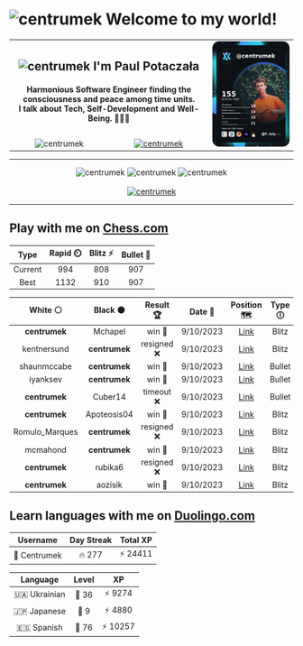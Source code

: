 <h1>
  <img
    src="https://emojis.slackmojis.com/emojis/images/1531849430/4246/blob-sunglasses.gif"
    width="30"
    alt="centrumek"
  />
  Welcome to my world!
</h1>

<table>
  <tbody>
    <tr>
      <td align="center" width="70%" colspan="2">
        <h2>
          <img
            src="https://raw.githubusercontent.com/MartinHeinz/MartinHeinz/master/wave.gif"
            width="30px"
            alt="centrumek"
          />
          I'm Paul Potaczała
        </h2>
        <h4>
          Harmonious Software Engineer finding the consciousness and peace among time units.
          <br/>
          I talk about Tech, Self-Development and Well-Being. 🌿🧘🚀
        </h4>
      </td>
      <td width="30%" rowspan="2">
        <a href="https://app.daily.dev/centrumek">
          <img
            src="./devcard.png"
            alt="centrumek"
          />
        </a>
      </td>
    </tr>
    <tr align="center">
      <td>
        <img
          src="https://komarev.com/ghpvc/?username=centrumek&label=visitors&color=0e75b6&style=flat"
          alt="centrumek"
        >
      </td>
      <td>
        <a href="https://stackoverflow.com/users/14496012/centrumek">
          <img
            src="https://stackoverflow.com/users/flair/14496012.png?theme=dark"
            alt="centrumek"
          >
        </a>
      </td>
    </tr>
  </tbody>
</table>

---
<div align="center">
  <img 
    src="https://github-readme-stats.vercel.app/api?username=centrumek&show_icons=true&count_private=true&theme=dark&hide_border=true&hide=issues,contribs&bg_color=00000000"
    alt="centrumek"
  />
  <img
    src="https://github-readme-stats.vercel.app/api/top-langs/?username=centrumek&layout=compact&hide_border=true&theme=dark&bg_color=00000000&langs_count=6&exclude_repo=air-statistic-app"
    alt="centrumek"
  />
  <img 
    src="https://github-readme-streak-stats.herokuapp.com?user=centrumek&theme=dark&hide_border=true&background=FFFFFF00"
    alt="centrumek"
  />
  <br/>
  <br/>
  <a href="https://www.buymeacoffee.com/centrumek">
    <img
      src="https://cdn.buymeacoffee.com/buttons/v2/default-orange.png"
      height="50"
      width="210"
      alt="centrumek"
    />
  </a>
</div>

---

## Play with me on [Chess.com](https://www.chess.com/member/centrumek)

<div align="center">
<!--START_SECTION:chessStats-->
<!-- Automatically generated with https://github.com/Balastrong/chess-stats-action -->

| Type | Rapid ⏲️ | Blitz ⚡ | Bullet 🔫 |
|:---:|:---:|:---:|:---:|
| Current | 994 | 808 | 907 |
| Best | 1132 | 910 | 907 |

| White ⚪ | Black ⚫ | Result 🏆 | Date 📅 | Position 🗺️ | Type 🕕 |
|:---:|:---:|:---:|:---:|:---:|:---:|
| **centrumek** | Mchapel | win 🥇 | 9/10/2023 | <a href="http://www.ee.unb.ca/cgi-bin/tervo/fen.pl?select=1R6/7k/6p1/2BpP1P1/p1pPR3/P6p/4K3/8 b - -">Link</a> | Blitz |
| kentnersund | **centrumek** | resigned ❌ | 9/10/2023 | <a href="http://www.ee.unb.ca/cgi-bin/tervo/fen.pl?select=8/p7/8/2kP4/2P5/1P2Q3/PKP1p3/8 b - -">Link</a> | Blitz |
| shaunmccabe | **centrumek** | win 🥇 | 9/10/2023 | <a href="http://www.ee.unb.ca/cgi-bin/tervo/fen.pl?select=8/pK6/1p6/8/PPk5/8/8/8 w - -">Link</a> | Bullet |
| iyanksev | **centrumek** | win 🥇 | 9/10/2023 | <a href="http://www.ee.unb.ca/cgi-bin/tervo/fen.pl?select=1n3n2/6k1/r1p2b2/1p1pp3/pP2P3/P1PP3p/2R1Q3/1NB1KB1q w - -">Link</a> | Bullet |
| **centrumek** | Cuber14 | timeout ❌ | 9/10/2023 | <a href="http://www.ee.unb.ca/cgi-bin/tervo/fen.pl?select=8/8/8/p6p/P1P5/8/5K1k/6q1 w - -">Link</a> | Bullet |
| **centrumek** | Apoteosis04 | win 🥇 | 9/10/2023 | <a href="http://www.ee.unb.ca/cgi-bin/tervo/fen.pl?select=2R5/k1Q4p/ppp2p2/8/6B1/P5P1/1PP2P1P/6K1 b - -">Link</a> | Blitz |
| Romulo_Marques | **centrumek** | resigned ❌ | 9/10/2023 | <a href="http://www.ee.unb.ca/cgi-bin/tervo/fen.pl?select=4Q3/3k1Q2/8/p2p2p1/7p/2P4P/6P1/6K1 b - -">Link</a> | Blitz |
| mcmahond | **centrumek** | win 🥇 | 9/10/2023 | <a href="http://www.ee.unb.ca/cgi-bin/tervo/fen.pl?select=3rk3/p1p4r/1p2p1p1/1P4Pp/P1P4P/Nn1Pn3/3Q4/qK4R1 w - -">Link</a> | Blitz |
| **centrumek** | rubika6 | resigned ❌ | 9/10/2023 | <a href="http://www.ee.unb.ca/cgi-bin/tervo/fen.pl?select=3r4/3p3p/8/1nP5/4k3/r7/4KP1P/8 w - -">Link</a> | Blitz |
| **centrumek** | aozisik | win 🥇 | 9/10/2023 | <a href="http://www.ee.unb.ca/cgi-bin/tervo/fen.pl?select=6n1/pp1kqR2/2p1p3/3pPp1Q/3P1P2/2N5/PPP3P1/R3K3 b Q -">Link</a> | Blitz |

<!--END_SECTION:chessStats-->
</div>

## Learn languages with me on [Duolingo.com](https://www.duolingo.com/profile/Centrumek)

<div align="center">
<!--START_SECTION:duolingoStats-->
<!-- Automatically generated with https://github.com/centrumek/duolingo-readme-stats-->

| Username | Day Streak | Total XP |
|:---:|:---:|:---:|
| 👤 Centrumek | 🔥 277 | ⚡ 24411 |

| Language | Level | XP |
|:---:|:---:|:---:|
| 🇺🇦 Ukrainian | 👑 36 | ⚡ 9274 |
| 🇯🇵 Japanese | 👑 9 | ⚡ 4880 |
| 🇪🇸 Spanish | 👑 76 | ⚡ 10257 |

<!--END_SECTION:duolingoStats-->
</div>
<!--
**centrumek/centrumek** is a ✨ _special_ ✨ repository because its `README.md` (this file) appears on your GitHub profile.

Here are some ideas to get you started:

- 🔭 I’m currently working on ...
- 🌱 I’m currently learning ...
- 👯 I’m looking to collaborate on ...
- 🤔 I’m looking for help with ...
- 💬 Ask me about ...
- 📫 How to reach me: ...
- 😄 Pronouns: ...
- ⚡ Fun fact: ...
-->
